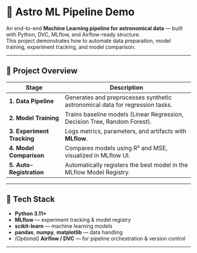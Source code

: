 # 🚀 Astro ML Pipeline Demo

An end-to-end **Machine Learning pipeline for astronomical data** — built with Python, DVC, MLflow, and Airflow-ready structure.  
This project demonstrates how to automate data preparation, model training, experiment tracking, and model comparison.

---

## 🌌 Project Overview

| Stage | Description |
|--------|--------------|
| **1. Data Pipeline** | Generates and preprocesses synthetic astronomical data for regression tasks. |
| **2. Model Training** | Trains baseline models (Linear Regression, Decision Tree, Random Forest). |
| **3. Experiment Tracking** | Logs metrics, parameters, and artifacts with **MLflow**. |
| **4. Model Comparison** | Compares models using R² and MSE, visualized in MLflow UI. |
| **5. Auto-Registration** | Automatically registers the best model in the MLflow Model Registry. |

---

## 🧠 Tech Stack

- **Python 3.11+**
- **MLflow** — experiment tracking & model registry  
- **scikit-learn** — machine learning models  
- **pandas**, **numpy**, **matplotlib** — data handling  
- *(Optional)* **Airflow / DVC** — for pipeline orchestration & version control

---

